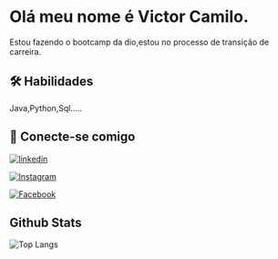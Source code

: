 
# Olá meu nome é Victor Camilo.


Estou fazendo o bootcamp da dio,estou no processo de transição de carreira.



## 🛠 Habilidades
Java,Python,Sql.....


## 🔗 Conecte-se comigo

[![linkedin](https://img.shields.io/badge/linkedin-0A66C2?style=for-the-badge&logo=linkedin&logoColor=white)](https://www.linkedin.com/in/victor-luz-961461132/)

[![Instagram](https://img.shields.io/badge/Instagram-000?style=for-the-badge&logo=instagram)](https://www.instagram.com/victor.luz.167/)

[![Facebook](https://img.shields.io/badge/Facebook-000?style=for-the-badge&logo=facebook)](https://www.facebook.com/victor.luz.167/)


## Github Stats

![Top Langs](https://github-readme-stats-git-masterrstaa-rickstaa.vercel.app/api/top-langs/?username=vicluz&bg_color=000&border_color=30A3DC&title_color=E94D5F&text_color=FFF)